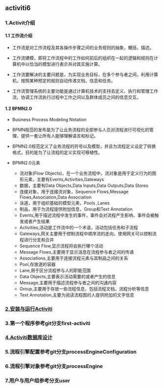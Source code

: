 ## activiti6

### 1.Activit介绍

#### 1.1 工作流介绍

- 工作流是对工作流程及其各操作步骤之间的业务规则的抽象，概括，描述。

- 工作流建模，即将工作流程中的工作如何前后的组织在一起的逻辑和规则在计算机中以恰当的模型进行表示并对其实施计算。

- 工作流要解决的主要问题是，为实现业务目标，在多个参与者之间，利用计算机，按照某种预定的规则自动传递文档，信息和任务。

- 工作流管理系统的主要功能是通过计算机技术的支持去定义、执行和管理工作流，协调工作流执行过程中工作之间以及群体成员之间的信息交互。

#### 1.2 BPMN2.0 

- Business Process Modeling Notation

- BPMN规范的发布是为了让业务流程的全部参与人员对流程进行可视化的管理，提供一套让所有人能够理解语言和标记。

- BPMN2.0规范定义了业务流程的符号以及模型，并且为流程定义设定了转换格式，目的是为了让流程的定义实现可移植性。

- BPMN2.0元素

    - 流对象(Flow Objects)，在一个业务流程中，流对象是用于定义行为的图形元素，主要有Events,Activities,Gateways
    - 数据，主要有Data Objects,Data Inputs,Data Outputs,Data Stores
    - 连接对象，用于连接流对象，Sequence Flows,Message Flows,Association,Data Association
    - 泳道，用于组织基础的模型元素，Pools ,Lanes
    - 制品，用于为流程提供附加信息，Group和Text Annotation
    - Events,用于描述流程中发生的事件，事件会对流程产生影响，事件会被触发或者产生结果
    - Activities,活动是工作流中的一个术语，活动包括任务和子流程
    - Gateways,网关主要用于控制流程中顺序流的走向，使用网关可以控制流程进行分支和合并
    - Sequence Flow,显示流程将会执行哪个活动
    - Message Flows,主要用于显示消息在流程参与者之间的传递
    - Associations,主要用于连接流程元素与其制品之间的关系
    - Pool,存放道的容器
    - Lane,用于区分流程参与人的职能范围
    - Data Objects,主要表示活动需要的或者产生的信息
    - Message,主要用于描述流程参与者之间的沟通内容
    - Group,主要用于存放一些流程信息，包括流程文档，流程分析等信息
    - Text Annotation,主要为阅读流程图的人提供附加的文字信息

### [2.安装与运行Activiti](./doc/act-app-admin.md)

### 3.第一个程序参考git分支first-activiti

### [4.Activiti数据库设计](./doc/act-database.md)

### 5.流程引擎配置参考git分支processEngineConfiguration

### 6.流程引擎对象参考git分支processEngine

### 7.用户与用户组参考分支user
 






    























    